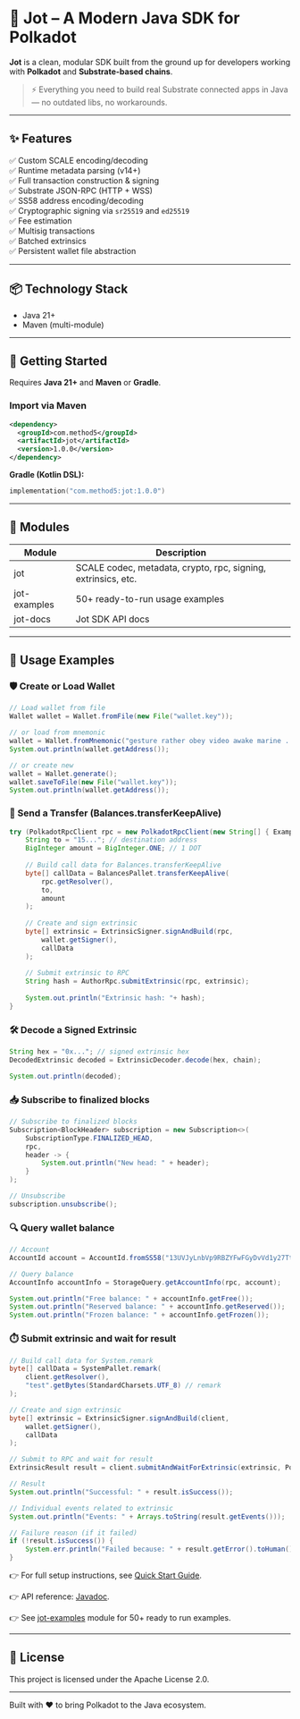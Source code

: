 # 🧠 Jot – A Modern Java SDK for Polkadot

**Jot** is a clean, modular SDK built from the ground up for developers working with **Polkadot** and **Substrate-based chains**.

> ⚡️ Everything you need to build real Substrate connected apps in Java — no outdated libs, no workarounds.
---

## ✨ Features

✅ Custom SCALE encoding/decoding  
✅ Runtime metadata parsing (v14+)  
✅ Full transaction construction & signing  
✅ Substrate JSON-RPC (HTTP + WSS)  
✅ SS58 address encoding/decoding  
✅ Cryptographic signing via `sr25519` and `ed25519`  
✅ Fee estimation  
✅ Multisig transactions  
✅ Batched extrinsics  
✅ Persistent wallet file abstraction

---

## 📦 Technology Stack

- Java 21+
- Maven (multi-module)

---

## 🔧 Getting Started

Requires **Java 21+** and **Maven** or **Gradle**.

### Import via Maven

```xml
<dependency>
  <groupId>com.method5</groupId>
  <artifactId>jot</artifactId>
  <version>1.0.0</version>
</dependency>
```

**Gradle (Kotlin DSL):**
```kotlin
implementation("com.method5:jot:1.0.0")
```

---

## 🧰 Modules

| Module       | Description                                                   |
|--------------|---------------------------------------------------------------|
| jot          | SCALE codec, metadata, crypto, rpc, signing, extrinsics, etc. |
| jot-examples | 50+ ready-to-run usage examples                               |
| jot-docs     | Jot SDK API docs                                              |

---

## 🚀 Usage Examples

### 🛡️ Create or Load Wallet
```java
// Load wallet from file
Wallet wallet = Wallet.fromFile(new File("wallet.key"));

// or load from mnemonic
wallet = Wallet.fromMnemonic("gesture rather obey video awake marine ...");
System.out.println(wallet.getAddress());

// or create new
wallet = Wallet.generate();
wallet.saveToFile(new File("wallet.key"));
System.out.println(wallet.getAddress());
```

### 💸 Send a Transfer (Balances.transferKeepAlive)
```java
try (PolkadotRpcClient rpc = new PolkadotRpcClient(new String[] { ExampleConstants.RPC_SERVER }, 10000)) {
    String to = "15..."; // destination address
    BigInteger amount = BigInteger.ONE; // 1 DOT
    
    // Build call data for Balances.transferKeepAlive
    byte[] callData = BalancesPallet.transferKeepAlive(
        rpc.getResolver(),
        to,
        amount
    );
    
    // Create and sign extrinsic
    byte[] extrinsic = ExtrinsicSigner.signAndBuild(rpc,
        wallet.getSigner(),
        callData
    );
    
    // Submit extrinsic to RPC
    String hash = AuthorRpc.submitExtrinsic(rpc, extrinsic);
    
    System.out.println("Extrinsic hash: "+ hash);
}

```

### 🛠️ Decode a Signed Extrinsic
```java
String hex = "0x..."; // signed extrinsic hex
DecodedExtrinsic decoded = ExtrinsicDecoder.decode(hex, chain);

System.out.println(decoded);
```

### 📥 Subscribe to finalized blocks
```java
// Subscribe to finalized blocks
Subscription<BlockHeader> subscription = new Subscription<>(
    SubscriptionType.FINALIZED_HEAD,
    rpc,
    header -> {
        System.out.println("New head: " + header);
    }
);

// Unsubscribe
subscription.unsubscribe();
```

### 🔍 Query wallet balance
```java
// Account
AccountId account = AccountId.fromSS58("13UVJyLnbVp9RBZYFwFGyDvVd1y27Tt8tkntv6Q7JVPhFsTB");

// Query balance
AccountInfo accountInfo = StorageQuery.getAccountInfo(rpc, account);

System.out.println("Free balance: " + accountInfo.getFree());
System.out.println("Reserved balance: " + accountInfo.getReserved());
System.out.println("Frozen balance: " + accountInfo.getFrozen());
```

### ⏱️ Submit extrinsic and wait for result
```java
// Build call data for System.remark
byte[] callData = SystemPallet.remark(
    client.getResolver(),
    "test".getBytes(StandardCharsets.UTF_8) // remark
);

// Create and sign extrinsic
byte[] extrinsic = ExtrinsicSigner.signAndBuild(client,
    wallet.getSigner(),
    callData
);

// Submit to RPC and wait for result
ExtrinsicResult result = client.submitAndWaitForExtrinsic(extrinsic, PolkadotWsClient.Confirmation.BEST, 10000);

// Result
System.out.println("Successful: " + result.isSuccess());

// Individual events related to extrinsic
System.out.println("Events: " + Arrays.toString(result.getEvents()));

// Failure reason (if it failed)
if (!result.isSuccess()) {
    System.err.println("Failed because: " + result.getError().toHuman());
}
```

👉 For full setup instructions, see [Quick Start Guide](https://methodfive.github.io/jot/quickstart/).  

👉 API reference: [Javadoc](https://methodfive.github.io/jot/api/index.html).  

👉 See [jot-examples](https://github.com/methodfive/jot/tree/main/jot-examples/src/main/java/com/method5/jot/examples) module for 50+ ready to run examples.

---

## 📄 License

This project is licensed under the Apache License 2.0.

---

Built with ❤️ to bring Polkadot to the Java ecosystem.
